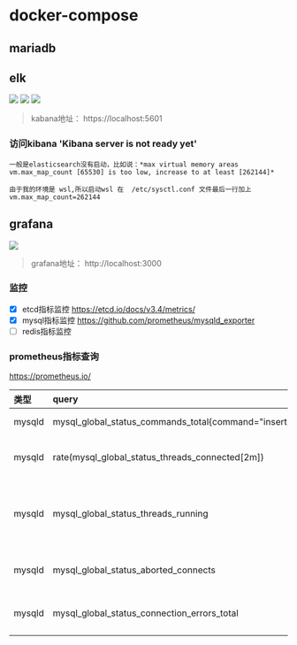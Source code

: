 docker-compose
==============


## mariadb

## elk

![](https://img.shields.io/badge/docker-kibana-green?style=plastic&logo=docker)
![](https://img.shields.io/badge/docker-elasticsearch-green?style=plastic&logo=docker)
![](https://img.shields.io/badge/docker-apmserver-green?style=plastic&logo=docker)

> kabana地址： https://localhost:5601

### 访问kibana  'Kibana server is not ready yet'
```
一般是elasticsearch没有启动，比如说：*max virtual memory areas vm.max_map_count [65530] is too low, increase to at least [262144]*

由于我的环境是 wsl,所以启动wsl 在  /etc/sysctl.conf 文件最后一行加上
vm.max_map_count=262144
```

## grafana

![](https://img.shields.io/badge/docker-grafana-green?style=plastic&logo=docker)

> grafana地址： http://localhost:3000

### 监控

- [X] etcd指标监控 https://etcd.io/docs/v3.4/metrics/
- [X] mysql指标监控 https://github.com/prometheus/mysqld_exporter
- [ ] redis指标监控

### prometheus指标查询
https://prometheus.io/

| 类型   | query                                                | 意义               |
| :----- | :--------------------------------------------------- | :----------------- |
| mysqld | mysql_global_status_commands_total{command="insert"} | insert 总数        |
| mysqld | rate(mysql_global_status_threads_connected[2m])      | 当前总连接数       |
| mysqld | mysql_global_status_threads_running                  | 正在运行的查询连接 |
| mysqld | mysql_global_status_aborted_connects                 | 拒绝连接数         |
| mysqld | mysql_global_status_connection_errors_total          | 服务器错误         |



